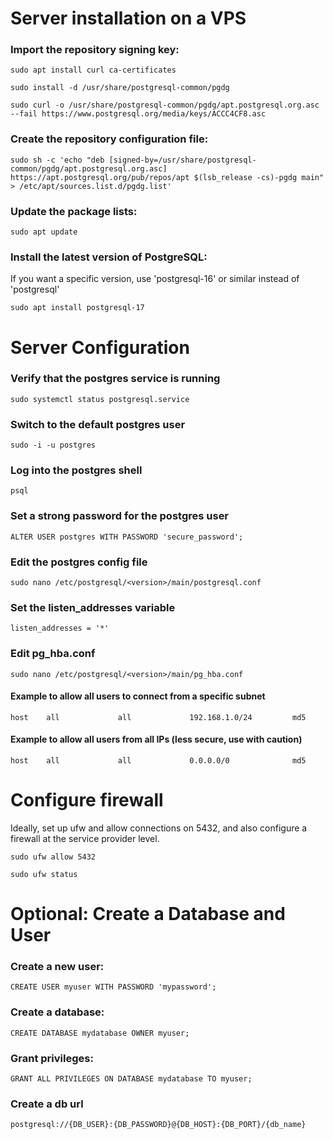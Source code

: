 # Server installation on a VPS

### Import the repository signing key:
```sudo apt install curl ca-certificates```

```sudo install -d /usr/share/postgresql-common/pgdg```

```sudo curl -o /usr/share/postgresql-common/pgdg/apt.postgresql.org.asc --fail https://www.postgresql.org/media/keys/ACCC4CF8.asc```

### Create the repository configuration file:
```sudo sh -c 'echo "deb [signed-by=/usr/share/postgresql-common/pgdg/apt.postgresql.org.asc] https://apt.postgresql.org/pub/repos/apt $(lsb_release -cs)-pgdg main" > /etc/apt/sources.list.d/pgdg.list'```

### Update the package lists:
```sudo apt update```

### Install the latest version of PostgreSQL:
If you want a specific version, use 'postgresql-16' or similar instead of 'postgresql'

```sudo apt install postgresql-17```

# Server Configuration

### Verify that the postgres service is running
```sudo systemctl status postgresql.service```

### Switch to the default postgres user
```sudo -i -u postgres```

### Log into the postgres shell
```psql```

### Set a strong password for the postgres user
```ALTER USER postgres WITH PASSWORD 'secure_password';```

### Edit the postgres config file
```sudo nano /etc/postgresql/<version>/main/postgresql.conf```

### Set the listen_addresses variable
```listen_addresses = '*'```

### Edit pg_hba.conf
```sudo nano /etc/postgresql/<version>/main/pg_hba.conf```

#### Example to allow all users to connect from a specific subnet
```host    all             all             192.168.1.0/24         md5```

#### Example to allow all users from all IPs (less secure, use with caution)
```host    all             all             0.0.0.0/0              md5```

# Configure firewall
Ideally, set up ufw and allow connections on 5432, and also configure a firewall at the service
provider level.

```sudo ufw allow 5432```

```sudo ufw status```

# Optional: Create a Database and User

### Create a new user:

```CREATE USER myuser WITH PASSWORD 'mypassword';```

### Create a database:

```CREATE DATABASE mydatabase OWNER myuser;```

### Grant privileges:

```GRANT ALL PRIVILEGES ON DATABASE mydatabase TO myuser;```

### Create a db url

```postgresql://{DB_USER}:{DB_PASSWORD}@{DB_HOST}:{DB_PORT}/{db_name}```


